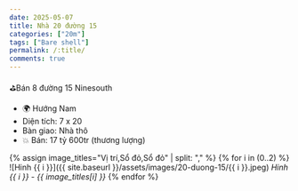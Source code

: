```yaml
---
date: 2025-05-07
title: Nhà 20 đường 15
categories: ["20m"]
tags: ["Bare shell"] 
permalink: /:title/
comments: true
---
```


⛳️Bán 8 đường 15 Ninesouth
- 🌍 Hướng Nam
- Diện tích: 7 x 20
- Bàn giao: Nhà thô
- 💥 Bán: 17 tỷ 600tr (thương lượng)



{% assign image_titles="Vị trí,Sổ đỏ,Sổ đỏ" | split: "," %}
{% for i in (0..2) %}
![Hinh {{ i }}]({{ site.baseurl }}/assets/images/20-duong-15/{{ i }}.jpeg)
_Hinh {{ i }} - {{ image_titles[i] }}_
{% endfor %}
